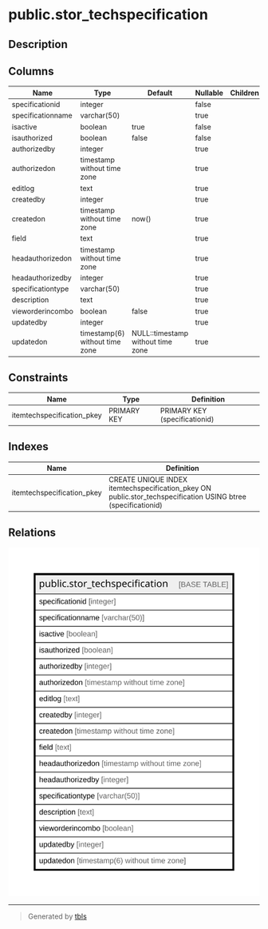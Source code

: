 # public.stor_techspecification

## Description

## Columns

| Name | Type | Default | Nullable | Children | Parents | Comment |
| ---- | ---- | ------- | -------- | -------- | ------- | ------- |
| specificationid | integer |  | false |  |  |  |
| specificationname | varchar(50) |  | true |  |  |  |
| isactive | boolean | true | false |  |  |  |
| isauthorized | boolean | false | false |  |  |  |
| authorizedby | integer |  | true |  |  |  |
| authorizedon | timestamp without time zone |  | true |  |  |  |
| editlog | text |  | true |  |  |  |
| createdby | integer |  | true |  |  |  |
| createdon | timestamp without time zone | now() | true |  |  |  |
| field | text |  | true |  |  |  |
| headauthorizedon | timestamp without time zone |  | true |  |  |  |
| headauthorizedby | integer |  | true |  |  |  |
| specificationtype | varchar(50) |  | true |  |  |  |
| description | text |  | true |  |  |  |
| vieworderincombo | boolean | false | true |  |  |  |
| updatedby | integer |  | true |  |  |  |
| updatedon | timestamp(6) without time zone | NULL::timestamp without time zone | true |  |  |  |

## Constraints

| Name | Type | Definition |
| ---- | ---- | ---------- |
| itemtechspecification_pkey | PRIMARY KEY | PRIMARY KEY (specificationid) |

## Indexes

| Name | Definition |
| ---- | ---------- |
| itemtechspecification_pkey | CREATE UNIQUE INDEX itemtechspecification_pkey ON public.stor_techspecification USING btree (specificationid) |

## Relations

![er](public.stor_techspecification.svg)

---

> Generated by [tbls](https://github.com/k1LoW/tbls)

